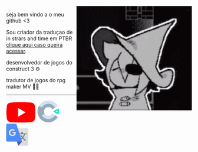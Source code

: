 <img src = "in-stars-in-time.gif" width = "313px" align = "right">

seja bem vindo a o meu github <3

Sou criador da traduçao de in strars and time em PTBR [clique aqui caso queira acessar](https://github.com/iagosamp/In-Strars-And-Time-PTBR/releases/tag/untagged-68512898cd4569df2990).

desenvolvedor de jogos do construct 3 ⚙

tradutor de jogos do rpg maker MV 🧙‍♂️

---
<img src = "Youtube_logo.png" width = "80px">    <img src = "Construct_3_Logo.svg.png" width = "60px">     <img src = "Google_Translate_logo.svg.png" width = "60px">
